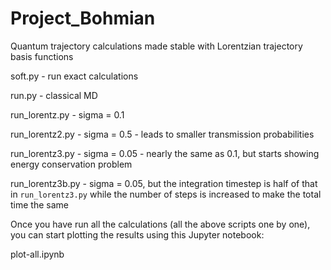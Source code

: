 # Project_Bohmian
Quantum trajectory calculations made stable with Lorentzian trajectory basis functions


soft.py - run exact calculations

run.py - classical MD

run_lorentz.py -  sigma = 0.1

run_lorentz2.py - sigma = 0.5 - leads to smaller transmission probabilities

run_lorentz3.py - sigma = 0.05 - nearly the same as 0.1, but starts showing energy conservation problem

run_lorentz3b.py - sigma = 0.05, but the integration timestep is half of that in `run_lorentz3.py` while 
             the number of steps is increased to make the total time the same

Once you have run all the calculations (all the above scripts one by one), you can
start plotting the results using this Jupyter notebook:

plot-all.ipynb

